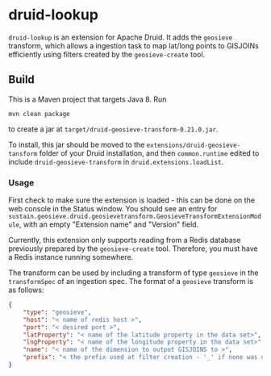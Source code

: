 # druid-lookup

`druid-lookup` is an extension for Apache Druid. It adds the `geosieve` transform, which allows a ingestion task to map lat/long points to GISJOINs efficiently using filters created by the `geosieve-create` tool.

## Build

This is a Maven project that targets Java 8. Run
```
mvn clean package
```
to create a jar at `target/druid-geosieve-transform-0.21.0.jar`. 

To install, this jar should be moved to the `extensions/druid-geosieve-tansform` folder of your Druid installation, and then `common.runtime` edited to include `druid-geosieve-transform` in `druid.extensions.loadList`.

### Usage

First check to make sure the extension is loaded - this can be done on the web console in the Status window. You should see an entry for `sustain.geosieve.druid.geosievetransform.GeosieveTransformExtensionModule`, with an empty "Extension name" and "Version" field.

Currently, this extension only supports reading from a Redis database previously prepared by the `geosieve-create` tool. Therefore, you must have a Redis instance running somewhere.

The transform can be used by including a transform of type `geosieve` in the `transformSpec` of an ingestion spec. The format of a `geosieve` transform is as follows:

```json
{
    "type": "geosieve",
    "host": "< name of redis host >",
    "port": "< desired port >",
    "latProperty": "< name of the latitude property in the data set>",
    "lngProperty": "< name of the longitude property in the data set>",
    "name": "< name of the dimension to output GISJOINS to >",
    "prefix": "< the prefix used at filter creation - '_' if none was used >"
}
```
